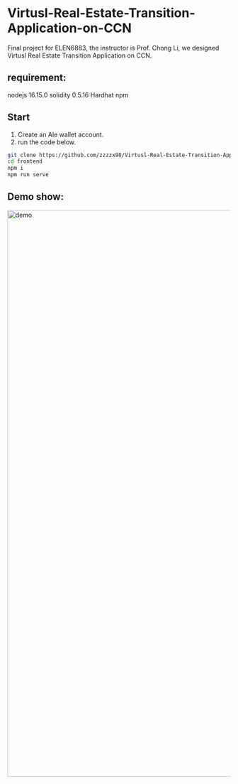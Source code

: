 # Virtusl-Real-Estate-Transition-Application-on-CCN
Final project for ELEN6883, the instructor is Prof. Chong Li, we designed Virtusl Real Estate Transition Application on CCN.

##  requirement:
nodejs 16.15.0
solidity 0.5.16
Hardhat
npm

## Start
1. Create an Ale wallet account.
2. run the code below.
```bash
git clone https://github.com/zzzzx98/Virtusl-Real-Estate-Transition-Application-on-CCN.git
cd frontend
npm i
npm run serve
```

##  Demo show:
<img width="1275" alt="demo" src="https://user-images.githubusercontent.com/93566978/168241607-45281f1d-22b1-4365-9b6d-94c172f236ff.png">

